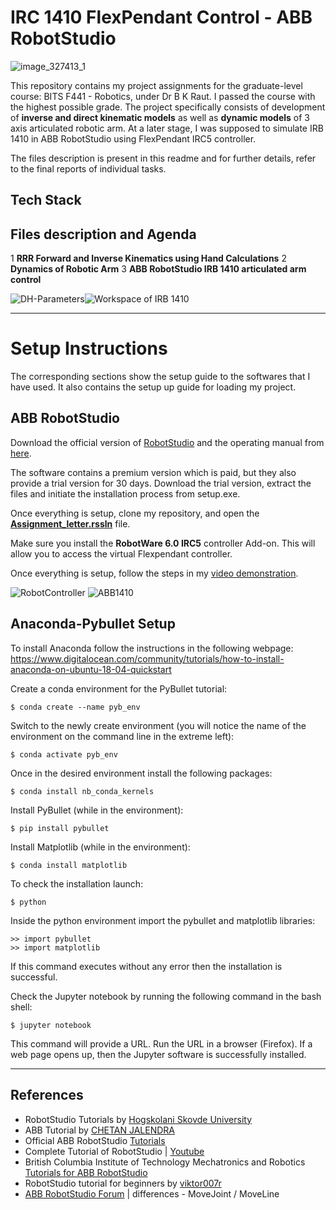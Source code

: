 # IRC 1410 FlexPendant Control - ABB RobotStudio

![image_327413_1](https://user-images.githubusercontent.com/47540320/114073489-f5358400-98c0-11eb-9f96-5e7777a416f2.png)


This repository contains my project assignments for the graduate-level course: BITS F441 - Robotics, under Dr B K Raut. I passed the course with the highest possible grade.
The project specifically consists of development of **inverse and direct kinematic models** as well as **dynamic models** of 3 axis articulated robotic arm. At a later stage, I was supposed to simulate IRB 1410 in ABB RobotStudio using FlexPendant IRC5 controller. 

The files description is present in this readme and for further details, refer to the final reports of individual tasks. 

## Tech Stack


## Files description and Agenda

 1 **RRR Forward and Inverse Kinematics using Hand Calculations**
 2 **Dynamics of Robotic Arm**
 3 **ABB RobotStudio IRB 1410 articulated arm control**

![DH-Parameters](https://www.researchgate.net/profile/Hayder-Al-Assadi/publication/271608615/figure/tbl1/AS:392071643975699@1470488572882/D-H-Parameters-of-the-IRB1410-Robot.png)![Workspace of IRB 1410](https://user-images.githubusercontent.com/47540320/113731014-09894d80-9716-11eb-96dd-e1c877f020ca.PNG)



---

# Setup Instructions

The corresponding sections show the setup guide to the softwares that I have used. It also contains the setup up guide for loading my project.

## ABB RobotStudio

Download the official version of [RobotStudio](https://new.abb.com/products/robotics/robotstudio) and the operating manual from [here](https://library.e.abb.com/public/4b4d0a7f1e14fcdac1257c13004f1121/3HAC032104-en.pdf).

The software contains a premium version which is paid, but they also provide a trial version for 30 days. Download the trial version, extract the files and initiate the installation process from setup.exe.

Once everything is setup, clone my repository, and open the [**Assignment_letter.rssln**](https://github.com/Jash-2000/Robotics-IRC-1410-Flexpendant/blob/master/ABB%20RobotStudio%20IRB%201410%20articulated%20arm%20control/Assignment_Letter.rar) file. 

Make sure you install the **RobotWare 6.0 IRC5** controller Add-on. This will allow you to access the virtual Flexpendant controller. 

Once everything is setup, follow the steps in my [video demonstration](https://github.com/Jash-2000/Robotics-IRC-1410-Flexpendant/blob/master/Assignment_Output.mp4).

![RobotController](https://user-images.githubusercontent.com/47540320/113730350-7223fa80-9715-11eb-9e09-782bf126a44a.PNG)
![ABB1410](https://user-images.githubusercontent.com/47540320/113704089-527ed900-96f9-11eb-9dc2-9f124751e2d3.jpg) 


## Anaconda-Pybullet Setup

To install Anaconda follow the instructions in the following webpage:  
https://www.digitalocean.com/community/tutorials/how-to-install-anaconda-on-ubuntu-18-04-quickstart

Create a conda environment for the PyBullet tutorial:  
```
$ conda create --name pyb_env  
```
Switch to the newly create environment (you will notice the name of the environment on the command line in the extreme left):  
```
$ conda activate pyb_env  
```

Once in the desired environment install the following packages:  
```
$ conda install nb_conda_kernels  
```

Install PyBullet (while in the environment):  
```
$ pip install pybullet  
```

Install Matplotlib (while in the environment):
```
$ conda install matplotlib
```



To check the installation launch:  
```
$ python  
```

Inside the python environment import the pybullet and matplotlib libraries:  
```
>> import pybullet
>> import matplotlib
```
If this command executes without any error then the installation is successful.  


Check the Jupyter notebook by running the following command in the bash shell:  
```
$ jupyter notebook  
```
This command will provide a URL. Run the URL in a browser (Firefox). If a web page opens up, then the Jupyter software is successfully installed.  

---

## References

  * RobotStudio Tutorials by [Hogskolani Skovde University](https://his.instructure.com/courses/3328/pages/robotstudio-tutorial-video-library)
  * ABB Tutorial by [CHETAN JALENDRA](https://drive.google.com/file/d/1mdPkSNv2JhjNpQBhUM0tqa1tpV0jWVSs/view?usp=sharing)
  * Official ABB RobotStudio [Tutorials](https://new.abb.com/products/robotics/robotstudio/tutorials)
  * Complete Tutorial of RobotStudio | [Youtube](https://www.youtube.com/watch?v=9kp-YR6hoGk&list=PL7vknECtgBIyxmhZDBx3xj0AGNcyxt93b)
  * British Columbia Institute of Technology Mechatronics and Robotics [Tutorials for ABB RobotStudio](https://www.youtube.com/watch?v=9kp-YR6hoGk)
  * RobotStudio tutorial for beginners by [viktor007r](https://www.youtube.com/watch?v=kQax9-TvrHE)
  * [ABB RobotStudio Forum](https://forums.robotstudio.com/discussion/74/differences-movejoint-moveline) | differences - MoveJoint / MoveLine

